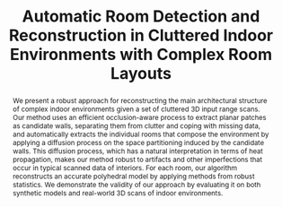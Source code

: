 ---
layout: publication
code: 2014-CAG-indoor_architectural_reconstruction
title: "Automatic Room Detection and Reconstruction in Cluttered Indoor Environments with Complex Room Layouts"
authors: Claudio Mura, Oliver Mattausch, Alberto Jaspe-Villanueva, Enrico Gobbetti, and Renato Pajarola
year: 2014
type: Journal Paper
journal: "Computers & Graphics"
pub-data: "44: 20-32, November 2014"
abstract: "We present a robust approach for reconstructing the main architectural structure of complex indoor environments given a set of cluttered 3D input range scans. Our method uses an efficient occlusion-aware process to extract planar patches as candidate walls, separating them from clutter and coping with missing data, and automatically extracts the individual rooms that compose the environment by applying a diffusion process on the space partitioning induced by the candidate walls. This diffusion process, which has a natural interpretation in terms of heat propagation, makes our method robust to artifacts and other imperfections that occur in typical scanned data of interiors. For each room, our algorithm reconstructs an accurate polyhedral model by applying methods from robust statistics. We demonstrate the validity of our approach by evaluating it on both synthetic models and real-world 3D scans of indoor environments."
projects: 
 - Point clouds
 - Indoor modelling
doi: 10.1016/j.cag.2014.07.005
links:
 - {name: CRS4 Website, url: http://vic.crs4.it/vic/cgi-bin/bib-page.cgi?id=%27Mura:2014:ARD%27}
bibtex: "@Article{Mura:2014:ARD,\n
    author = {Claudio Mura and Oliver Mattausch and Alberto Jaspe-Villanueva and Enrico Gobbetti and Renato Pajarola},\n
    title = {Automatic Room Detection and Reconstruction in Cluttered Indoor Environments with Complex Room Layouts},\n
    journal = {Computers \\& Graphics},\n
    volume = {44},\n
    pages = {20--32},\n
    publisher = {Elsevier Science Publishers B. V.},\n
    address = {Amsterdam, The Netherlands},\n
    month = {November},\n
    year = {2014},\n
    url = {http://vic.crs4.it/vic/cgi-bin/bib-page.cgi?id='Mura:2014:ARD'},\n
}" 

---